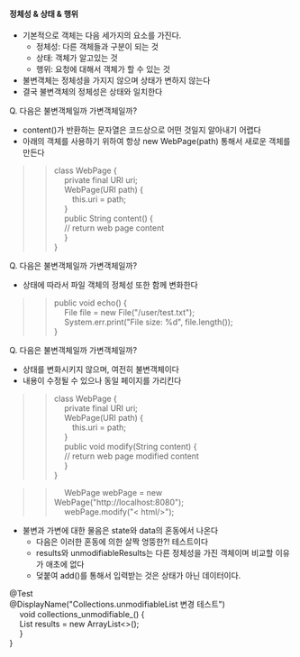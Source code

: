 #### 정체성 & 상태 & 행위
- 기본적으로 객체는 다음 세가지의 요소를 가진다.  
  - 정체성: 다른 객체들과 구분이 되는 것
  - 상태: 객체가 알고있는 것
  - 행위: 요청에 대해서 객체가 할 수 있는 것
- 불변객체는 정체성을 가지지 않으며 상태가 변하지 않는다
- 결국 불변객체의 정체성은 상태와 일치한다

Q. 다음은 불변객체일까 가변객체일까?  
- content()가 반환하는 문자열은 코드상으로 어떤 것일지 알아내기 어렵다
- 아래의 객체를 사용하기 위하여 항상 new WebPage(path) 통해서 새로운 객체를 만든다
>> class WebPage {    
>> &emsp;  private final URI uri;  
>> &emsp;  WebPage(URI path) {  
>> &emsp;&emsp;  this.uri = path;  
>> &emsp;  }  
>> &emsp;  public String content() {  
>> &emsp;  // return web page content  
>> &emsp;   }  
>> }  

Q. 다음은 불변객체일까 가변객체일까?
- 상태에 따라서 파일 객체의 정체성 또한 함께 변화한다
>> public void echo() {  
>> &emsp;  File file = new File("/user/test.txt");  
>> &emsp;  System.err.print("File size: %d", file.length());  
>> }  

Q. 다음은 불변객체일까 가변객체일까?  
- 상태를 변화시키지 않으며, 여전히 불변객체이다  
- 내용이 수정될 수 있으나 동일 페이지를 가리킨다  
>> class WebPage {    
>> &emsp;  private final URI uri;  
>> &emsp;  WebPage(URI path) {  
>> &emsp;&emsp;  this.uri = path;  
>> &emsp;  }  
>> &emsp;  public void modify(String content) {  
>> &emsp;  // return web page modified content  
>> &emsp;   }  
>> }  

>> &emsp;  WebPage webPage = new WebPage("http://localhost:8080");  
>> &emsp;  webPage.modify("< html/>");  

- 불변과 가변에 대한 물음은 state와 data의 혼동에서 나온다  
  - 다음은 이러한 혼동에 의한 살짝 엉뚱한?! 테스트이다
  - results와 unmodifiableResults는 다른 정체성을 가진 객체이며 비교할 이유가 애초에 없다  
  - 덪붙여 add()를 통해서 입력받는 것은 상태가 아닌 데이터이다.  

@Test  
@DisplayName("Collections.unmodifiableList 변경 테스트")  
&emsp; void collections_unmodifiable_() {  
&emsp; List<String> results = new ArrayList<>();  
&emsp; }  
}